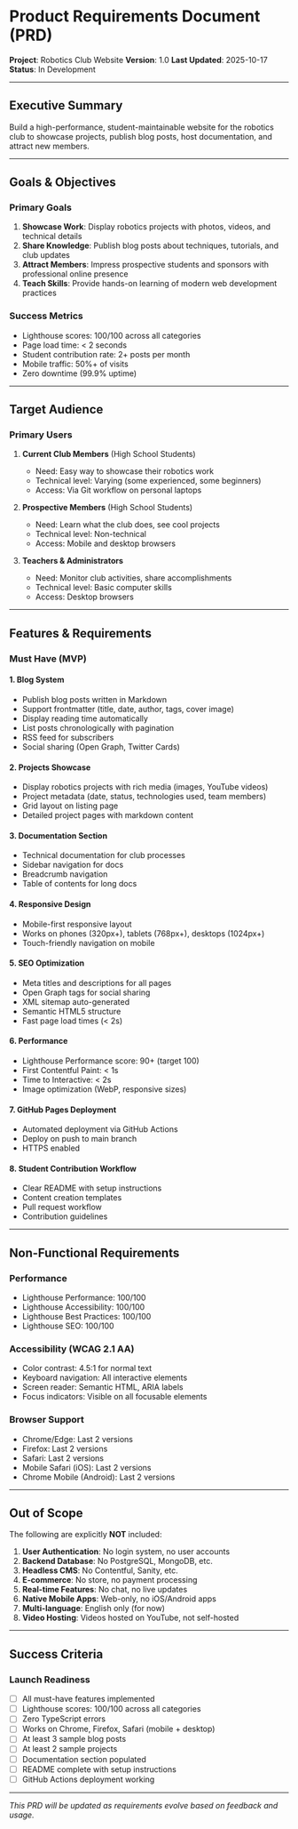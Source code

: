 # Product Requirements Document (PRD)

**Project**: Robotics Club Website
**Version**: 1.0
**Last Updated**: 2025-10-17
**Status**: In Development

---

## Executive Summary

Build a high-performance, student-maintainable website for the robotics club to showcase projects, publish blog posts, host documentation, and attract new members.

---

## Goals & Objectives

### Primary Goals
1. **Showcase Work**: Display robotics projects with photos, videos, and technical details
2. **Share Knowledge**: Publish blog posts about techniques, tutorials, and club updates
3. **Attract Members**: Impress prospective students and sponsors with professional online presence
4. **Teach Skills**: Provide hands-on learning of modern web development practices

### Success Metrics
- Lighthouse scores: 100/100 across all categories
- Page load time: < 2 seconds
- Student contribution rate: 2+ posts per month
- Mobile traffic: 50%+ of visits
- Zero downtime (99.9% uptime)

---

## Target Audience

### Primary Users
1. **Current Club Members** (High School Students)
   - Need: Easy way to showcase their robotics work
   - Technical level: Varying (some experienced, some beginners)
   - Access: Via Git workflow on personal laptops

2. **Prospective Members** (High School Students)
   - Need: Learn what the club does, see cool projects
   - Technical level: Non-technical
   - Access: Mobile and desktop browsers

3. **Teachers & Administrators**
   - Need: Monitor club activities, share accomplishments
   - Technical level: Basic computer skills
   - Access: Desktop browsers

---

## Features & Requirements

### Must Have (MVP)

#### 1. Blog System
- Publish blog posts written in Markdown
- Support frontmatter (title, date, author, tags, cover image)
- Display reading time automatically
- List posts chronologically with pagination
- RSS feed for subscribers
- Social sharing (Open Graph, Twitter Cards)

#### 2. Projects Showcase
- Display robotics projects with rich media (images, YouTube videos)
- Project metadata (date, status, technologies used, team members)
- Grid layout on listing page
- Detailed project pages with markdown content

#### 3. Documentation Section
- Technical documentation for club processes
- Sidebar navigation for docs
- Breadcrumb navigation
- Table of contents for long docs

#### 4. Responsive Design
- Mobile-first responsive layout
- Works on phones (320px+), tablets (768px+), desktops (1024px+)
- Touch-friendly navigation on mobile

#### 5. SEO Optimization
- Meta titles and descriptions for all pages
- Open Graph tags for social sharing
- XML sitemap auto-generated
- Semantic HTML5 structure
- Fast page load times (< 2s)

#### 6. Performance
- Lighthouse Performance score: 90+ (target 100)
- First Contentful Paint: < 1s
- Time to Interactive: < 2s
- Image optimization (WebP, responsive sizes)

#### 7. GitHub Pages Deployment
- Automated deployment via GitHub Actions
- Deploy on push to main branch
- HTTPS enabled

#### 8. Student Contribution Workflow
- Clear README with setup instructions
- Content creation templates
- Pull request workflow
- Contribution guidelines

---

## Non-Functional Requirements

### Performance
- Lighthouse Performance: 100/100
- Lighthouse Accessibility: 100/100
- Lighthouse Best Practices: 100/100
- Lighthouse SEO: 100/100

### Accessibility (WCAG 2.1 AA)
- Color contrast: 4.5:1 for normal text
- Keyboard navigation: All interactive elements
- Screen reader: Semantic HTML, ARIA labels
- Focus indicators: Visible on all focusable elements

### Browser Support
- Chrome/Edge: Last 2 versions
- Firefox: Last 2 versions
- Safari: Last 2 versions
- Mobile Safari (iOS): Last 2 versions
- Chrome Mobile (Android): Last 2 versions

---

## Out of Scope

The following are explicitly **NOT** included:

1. **User Authentication**: No login system, no user accounts
2. **Backend Database**: No PostgreSQL, MongoDB, etc.
3. **Headless CMS**: No Contentful, Sanity, etc.
4. **E-commerce**: No store, no payment processing
5. **Real-time Features**: No chat, no live updates
6. **Native Mobile Apps**: Web-only, no iOS/Android apps
7. **Multi-language**: English only (for now)
8. **Video Hosting**: Videos hosted on YouTube, not self-hosted

---

## Success Criteria

### Launch Readiness
- [ ] All must-have features implemented
- [ ] Lighthouse scores: 100/100 across all categories
- [ ] Zero TypeScript errors
- [ ] Works on Chrome, Firefox, Safari (mobile + desktop)
- [ ] At least 3 sample blog posts
- [ ] At least 2 sample projects
- [ ] Documentation section populated
- [ ] README complete with setup instructions
- [ ] GitHub Actions deployment working

---

*This PRD will be updated as requirements evolve based on feedback and usage.*
